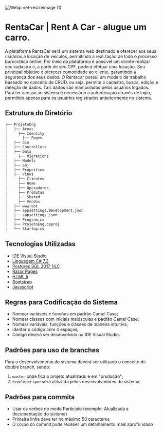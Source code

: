 ![Webp net-resizeimage (1)](https://user-images.githubusercontent.com/33124024/69918807-27291180-1455-11ea-9a28-052bf3b9bf97.png)


# RentaCar | Rent A Car - alugue um carro.
A plataforma RentaCar será um sistema web destinado a oferecer aos seus usuários a locação de veículos, permitindo a realização de todo o processo burocrático online. Por meio da plataforma é possível um cliente realizar seu cadastro e, a partir de seu CPF, poderá efetuar uma locação. Seu principal objetivo é oferecer comodidade ao cliente, garantindo a segurança dos seus dados. O Rentacar possui um modelo de trabalho baseado no conceito de CRUD, ou seja, permite o cadastro, busca, edição e deleção de dados. Tais dados são manipulados pelos usuários logados. Para ter acesso ao sistema é necessário a autenticação através de login, permitido apenas para os usuários registrados anteriormente no sistema.

## Estrutura do Diretório
```bash
├── ProjetoEng
│   ├── Areas
│     ├── Identity
│       ├── Pages
│   ├── bin
│   ├── Controllers
│   ├── Data
│     ├── Migrations
│   ├── Models
│   ├── obj
│   ├── Properties
│   ├── Views
│     ├── Clientes
│     ├── Home
│     ├── Operadores
│     ├── Produtos
│     ├── Shared
│     ├── Vendas
│   ├── wwwroot
│   ├── appsettings.Development.json
│   ├── appsettings.json
│   ├── Program.cs
│   ├── ProjetoEng.csproj
│   └── Startup.cs

```

## Tecnologias Utilizadas
- [IDE Visual Studio](https://visualstudio.microsoft.com/)
- [Linguagem C# 7.3](https://docs.microsoft.com/pt-br/dotnet/csharp/)
- [Postgres SQL 2017 14.0](https://www.microsoft.com/pt-br/sql-server/sql-server-downloads)
- [Razor Pages](https://docs.microsoft.com/pt-br/aspnet/core/razor-pages/index?view=aspnetcore-3.0&tabs=visual-studio)
- [HTML 5](https://pt.wikipedia.org/wiki/HTML5)
- [Bootstrap](https://getbootstrap.com/)
- [Javascript](https://pt.wikipedia.org/wiki/JavaScript)

## Regras para Codificação do Sistema
- Nomear variáveis e funções em padrão Camel Case;
- Nomear classes com iniciais maiúsculas e padrão Camel Case;
- Nomear variáveis, funções e classes de maneira intuitiva;
- Identar o código com 4 espaços;
- Código deverá ser desenvolvido na IDE Visual Studio.

## Padrões para uso de branches 
Para o desenvolvimento do sistema deverá ser utilizado o conceito de double branch, sendo: 
1. `master` onde fica o projeto atualizado e em "produção";
2. `developer` que será utilizada pelos desenvolvedores do sistema;

## Padrões para commits
- Usar os verbos no modo Particípio (exemplo: Atualizada a documentação do sistema)
- Primeira linha deve ter no máximo 50 caracteres
- O corpo do commit pode receber um detalhamento mais aprofundado 
